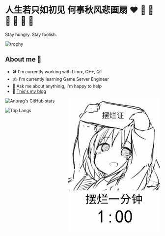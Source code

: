 # 人生若只如初见 何事秋风悲画扇 :heart: :orange_heart: :yellow_heart: :green_heart: :blue_heart: :purple_heart: :black_heart:

Stay hungry. Stay foolish.

![trophy](https://github-profile-trophy.vercel.app/?username=CnLzh&theme=onedark&column=-1)

## About me :space_invader:
- :hammer_and_wrench:	 I'm currently working with Linux, C++, QT
- :writing_hand:	I'm currently learning Game Server Engineer
- :envelope_with_arrow:	Ask me about anythinig, I'm happy to help
- :dizzy: [This's my blog](https://www.cnlzhnn.com)


![Anurag's GitHub stats](https://github-readme-stats.vercel.app/api?username=CnLzh&show_icons=true&theme=onedark) <img align="right" width="300" height="435" src="https://github.com/CnLzh/CnLzh/blob/main/README.GIF">

![Top Langs](https://github-readme-stats.vercel.app/api/top-langs/?username=cnlzh&show_icons=true&theme=onedark&layout=compact) 

